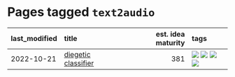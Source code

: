 # Pages tagged `text2audio`

|last_modified|title|est. idea maturity|tags
|:---|:---|---:|:---|
|2022-10-21|[diegetic classifier](../diegetic-classifier.md)|381|[![](https://img.shields.io/badge/tag-audio-f76896)](../tags/audio.md) [![](https://img.shields.io/badge/tag-classification-0e5ec)](../tags/classification.md) [![](https://img.shields.io/badge/tag-experimental-4db4d2)](../tags/experimental.md) [![](https://img.shields.io/badge/tag-text2audio-36f98)](../tags/text2audio.md)|